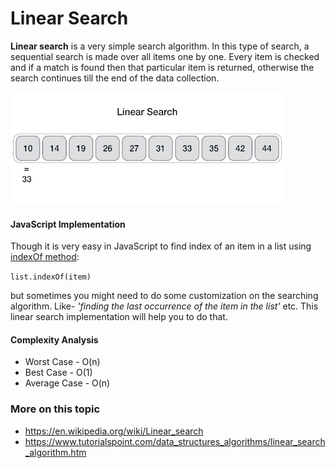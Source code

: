 # Linear Search

**Linear search** is a very simple search algorithm. In this type of search, a sequential search is made over all items one by one. Every item is checked and if a match is found then that particular item is returned, otherwise the search continues till the end of the data collection.

![Linear Search](linear_search.gif)


#### JavaScript Implementation

Though it is very easy in JavaScript to find index of an item in a list using [indexOf method](https://developer.mozilla.org/en/docs/Web/JavaScript/Reference/Global_Objects/Array/indexOf?v=example):

`list.indexOf(item)`

but sometimes you might need to do some customization on the searching algorithm. Like- *'finding the last occurrence of the item in the list'* etc. This linear search implementation will help you to do that.

#### Complexity Analysis
- Worst Case - O(n)
- Best Case - O(1)
- Average Case - O(n)


### More on this topic
- https://en.wikipedia.org/wiki/Linear_search
- https://www.tutorialspoint.com/data_structures_algorithms/linear_search_algorithm.htm
